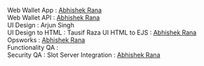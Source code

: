 Web Wallet App : [Abhishek Rana](https://abhis27.github.io)  
Web Wallet API : [Abhishek Rana](https://abhis27.github.io)  
UI Design : Arjun Singh  
UI Design to HTML : Tausif Raza 
UI HTML to EJS : [Abhishek Rana](https://abhis27.github.io)  
Opsworks : [Abhishek Rana](https://abhis27.github.io)  
Functionality QA :  
Security QA : 
Slot Server Integration : [Abhishek Rana](https://abhis27.github.io) 
